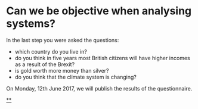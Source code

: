 # Can we be objective when analysing systems?

In the last step you were asked the questions:

- which country do you live in?
- do you think in five years most British citizens will have higher incomes as a result of the Brexit?
- is gold worth more money than silver?
- do you think that the climate system is changing?

On Monday, 12th June 2017, we will publish the results of the questionnaire.

[**](https://www.futurelearn.com/courses/systems-thinking-complexity/3/steps/207337#fl-comments)